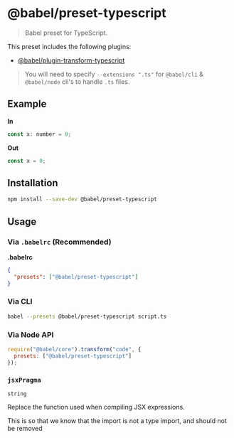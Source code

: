 # @babel/preset-typescript

> Babel preset for TypeScript.

This preset includes the following plugins:

- [@babel/plugin-transform-typescript](https://github.com/babel/babel/tree/master/packages/babel-plugin-transform-typescript)

> You will need to specify `--extensions ".ts"` for `@babel/cli` & `@babel/node` cli's to handle `.ts` files.

## Example

**In**

```javascript
const x: number = 0;
```

**Out**

```javascript
const x = 0;
```

## Installation

```sh
npm install --save-dev @babel/preset-typescript
```

## Usage

### Via `.babelrc` (Recommended)

**.babelrc**

```json
{
  "presets": ["@babel/preset-typescript"]
}
```

### Via CLI

```sh
babel --presets @babel/preset-typescript script.ts
```

### Via Node API

```javascript
require("@babel/core").transform("code", {
  presets: ["@babel/preset-typescript"]
});
```

### `jsxPragma`

`string`

Replace the function used when compiling JSX expressions.

This is so that we know that the import is not a type import, and should not be removed
